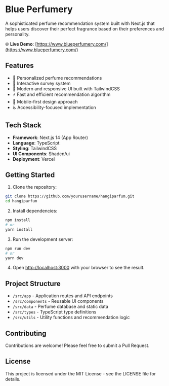 # Blue Perfumery 

A sophisticated perfume recommendation system built with Next.js that helps users discover their perfect fragrance based on their preferences and personality.

🌐 **Live Demo**: [https://www.blueperfumery.com/](https://www.blueperfumery.com/)

## Features

- 🎯 Personalized perfume recommendations
- 💫 Interactive survey system
- 🎨 Modern and responsive UI built with TailwindCSS
- ⚡ Fast and efficient recommendation algorithm
- 📱 Mobile-first design approach
- ♿ Accessibility-focused implementation

## Tech Stack

- **Framework**: Next.js 14 (App Router)
- **Language**: TypeScript
- **Styling**: TailwindCSS
- **UI Components**: Shadcn/ui
- **Deployment**: Vercel

## Getting Started

1. Clone the repository:

```bash
git clone https://github.com/yourusername/hangiparfum.git
cd hangiparfum
```

2. Install dependencies:

```bash
npm install
# or
yarn install
```

3. Run the development server:

```bash
npm run dev
# or
yarn dev
```

4. Open [http://localhost:3000](http://localhost:3000) with your browser to see the result.

## Project Structure

- `/src/app` - Application routes and API endpoints
- `/src/components` - Reusable UI components
- `/src/data` - Perfume database and static data
- `/src/types` - TypeScript type definitions
- `/src/utils` - Utility functions and recommendation logic

## Contributing

Contributions are welcome! Please feel free to submit a Pull Request.

## License

This project is licensed under the MIT License - see the LICENSE file for details.
